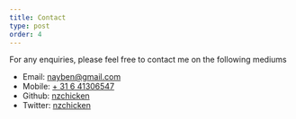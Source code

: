 ```yaml
---
title: Contact
type: post
order: 4
---
```

For any enquiries, please feel free to contact me on the following mediums
- Email: [nayben@gmail.com](mailto:nayben@gmail.com?subject=Enquiry%20from%20your%20website)
- Mobile: [+ 31 6 41306547](tel:+31641306547)
- Github: [nzchicken](https://github.com/nzchicken)
- Twitter: [nzchicken](https://twitter.com/nzchicken)
